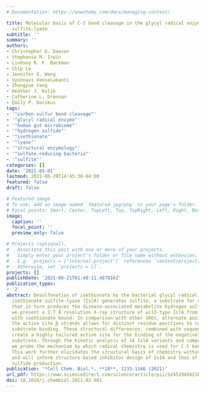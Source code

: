 ```yaml
---
# Documentation: https://wowchemy.com/docs/managing-content/

title: Molecular basis of C-S bond cleavage in the glycyl radical enzyme isethionate
  sulfite-lyase
subtitle: ''
summary: ''
authors:
- Christopher D. Dawson
- Stephania M. Irwin
- Lindsey R. F. Backman
- Chip Le
- Jennifer X. Wang
- Vyshnavi Vennelakanti
- Zhongyue Yang
- Heather J. Kulik
- Catherine L. Drennan
- Emily P. Balskus
tags:
- '"carbon-sulfur bond cleavage"'
- '"glycyl radical enzyme"'
- '"human gut microbiome"'
- '"hydrogen sulfide"'
- '"isethionate"'
- '"lyase"'
- '"structural enzymology"'
- '"sulfate-reducing bacteria"'
- '"sulfite"'
categories: []
date: '2021-03-01'
lastmod: 2021-06-20T14:45:38-04:00
featured: false
draft: false

# Featured image
# To use, add an image named `featured.jpg/png` to your page's folder.
# Focal points: Smart, Center, TopLeft, Top, TopRight, Left, Right, BottomLeft, Bottom, BottomRight.
image:
  caption: ''
  focal_point: ''
  preview_only: false

# Projects (optional).
#   Associate this post with one or more of your projects.
#   Simply enter your project's folder or file name without extension.
#   E.g. `projects = ["internal-project"]` references `content/project/deep-learning/index.md`.
#   Otherwise, set `projects = []`.
projects: []
publishDate: '2021-06-21T01:48:11.487816Z'
publication_types:
- '2'
abstract: Desulfonation of isethionate by the bacterial glycyl radical enzyme (GRE)
  isethionate sulfite-lyase (IslA) generates sulfite, a substrate for respiration
  that in turn produces the disease-associated metabolite hydrogen sulfide. Here,
  we present a 2.7 Å resolution X-ray structure of wild-type IslA from Bilophila wadsworthia
  with isethionate bound. In comparison with other GREs, alternate positioning of
  the active site β strands allows for distinct residue positions to contribute to
  substrate binding. These structural differences, combined with sequence variations,
  create a highly tailored active site for the binding of the negatively charged isethionate
  substrate. Through the kinetic analysis of 14 IslA variants and computational analyses,
  we probe the mechanism by which radical chemistry is used for C-S bond cleavage.
  This work further elucidates the structural basis of chemistry within the GRE superfamily
  and will inform structure-based inhibitor design of IsIA and thus of microbial hydrogen
  sulfide production.
publication: '*Cell Chem. Biol.*, **28**, 1333-1346 (2021)'
url_pdf: https://www.sciencedirect.com/science/article/pii/S2451945621001100
doi: 10.1016/j.chembiol.2021.03.001
---
```

